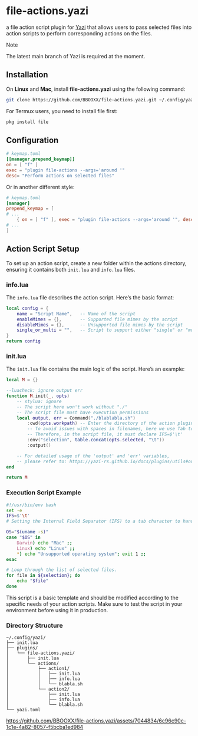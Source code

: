 # file-actions.yazi

a file action script plugin for [Yazi](https://github.com/sxyazi/yazi) that allows users to pass selected files into action scripts to perform corresponding actions on the files.

> [!NOTE]
> The latest main branch of Yazi is required at the moment.

## Installation
On **Linux** and **Mac**, install **file-actions.yazi** using the following command:
```sh
git clone https://github.com/BBOOXX/file-actions.yazi.git ~/.config/yazi/plugins/file-actions.yazi
```

For Termux users, you need to install file first:
```sh
pkg install file
```

## Configuration
```toml
# keymap.toml
[[manager.prepend_keymap]]
on = [ "f" ]
exec = "plugin file-actions --args='around '"
desc= "Perform actions on selected files"
```

Or in another different style:
```toml
# keymap.toml
[manager]
prepend_keymap = [
# ...
	{ on = [ "f" ], exec = "plugin file-actions --args='around '", desc= "Perform actions on selected files"},
# ...
]
```

## Action Script Setup
To set up an action script, create a new folder within the actions directory, ensuring it contains both `init.lua` and `info.lua` files.

### info.lua
The `info.lua` file describes the action script. Here’s the basic format:
```lua
local config = {
	name = "Script Name",   -- Name of the script
	enableMimes = {},       -- Supported file mimes by the script
	disableMimes = {},      -- Unsupported file mimes by the script
	single_or_multi = "",   -- Script to support either "single" or "multi" file, or both.
}
return config
```

### init.lua
The `init.lua` file contains the main logic of the script. Here’s an example:
```lua
local M = {}

--luacheck: ignore output err
function M.init(_, opts)
	-- stylua: ignore
	-- The script here won't work without "./"
	-- The script file must have execution permissions
	local output, err = Command("./blablabla.sh")
		:cwd(opts.workpath) -- Enter the directory of the action plugin
		-- To avoid issues with spaces in filenames, here we use Tab to separate
		-- Therefore, in the script file, it must declare IFS=$'\t'
		:env("selection", table.concat(opts.selected, "\t"))
		:output()

	-- For detailed usage of the 'output' and 'err' variables,
	-- please refer to: https://yazi-rs.github.io/docs/plugins/utils#output
end

return M
```

### Execution Script Example

```bash
#!/usr/bin/env bash
set -e
IFS=$'\t'
# Setting the Internal Field Separator (IFS) to a tab character to handle file names with spaces.

OS="$(uname -s)"
case "$OS" in
	Darwin) echo "Mac" ;;
	Linux) echo "Linux" ;;
	*) echo "Unsupported operating system"; exit 1 ;;
esac

# Loop through the list of selected files.
for file in ${selection}; do
	echo "$file" 
done
```

This script is a basic template and should be modified according to the specific needs of your action scripts. Make sure to test the script in your environment before using it in production.

### Directory Structure
```
~/.config/yazi/
├── init.lua
├── plugins/
│   └── file-actions.yazi/
│       ├── init.lua
│       └── actions/
│           ├── action1/
│           │   ├── init.lua
│           │   ├── info.lua
│           │   └── blabla.sh
│           └── action2/
│               ├── init.lua
│               ├── info.lua
│               └── blabla.sh
└── yazi.toml
```

https://github.com/BBOOXX/file-actions.yazi/assets/7044834/6c96c90c-1c1e-4a82-8057-f5bcba1ed984
